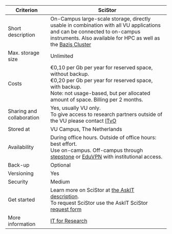 |Criterion|SciStor|
|---|---|
|Short description|On-Campus large-scale storage, directly usable in combination with all VU applications and can be connected to on-campus instruments. Also available for HPC as well as the [Bazis Cluster](https://askit.vu.nl/tas/public/ssp/content/detail/service?unid=cd306ca6ba6e41dd9ab86f26495d3d4e)|
|Max. storage size|Unlimited|
|Costs|€0,10 per Gb per year for reserved space, without backup.<br> €0,20 per Gb per year for reserved space, with backup.<br> Note: not usage-based, but per allocated amount of space. Billing per 2 months.|
|Sharing and collaboration|Yes, usually VU only. <br> To give access to research partners outside of the VU please contact [ITvO](mailto:itvo.ucit@vu.nl)|
|Stored at|VU Campus, The Netherlands|
|Availability|During office hours. Outside of office hours: best effort. <br>Use on-campus. Off-campus through [stepstone](https://askit.vu.nl/tas/public/ssp/content/detail/service?unid=dd3c11a9e4994b22ac3ceb0c3e14489d) or [EduVPN](https://askit.vu.nl/tas/public/ssp/content/detail/service?unid=d509422fd5a34b148625328cf9367b24) with institutional access.|
|Back-up|Optional|
|Versioning|Yes|
|Security|Medium|
|Get started|Learn more on SciStor at [the AskIT description](https://askit.vu.nl/tas/public/ssp/content/detail/service?unid=71d312a1b91a40e0a36071ebd40c3bc7&from=80ff8a0c-595c-4368-841e-cb4b8a51a9f4&decorate=false%20Askit%20Scistor%20request%20form). <br>To request SciStor use the AskIT SciStor [request form](https://askit.vu.nl/tas/public/ssp/content/serviceflow?unid=25e3e1dab62f47cea9326c9dabf06867) |
|More information|[IT for Research](mailto:itvo.ucit@vu.nl?subject=SciStor)|
